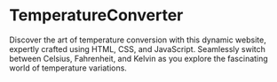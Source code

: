 # TemperatureConverter
Discover the art of temperature conversion with this dynamic website, expertly crafted using HTML, CSS, and JavaScript. Seamlessly switch between Celsius, Fahrenheit, and Kelvin as you explore the fascinating world of temperature variations.
